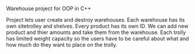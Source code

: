 Warehouse project for OOP in C++

Project lets user create and destroy warehouses. Each warehouse
has its own sitetrolley and shelves. Every product has its own ID. We can add
new product and thier amounts and take them from the warehouse.
Each trolly has limited weight capacity so the users have to be careful about
what and how much do they want to place on the trolly.
